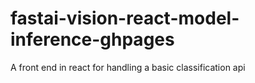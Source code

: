 # fastai-vision-react-model-inference-ghpages
A front end in react for handling a basic classification api

